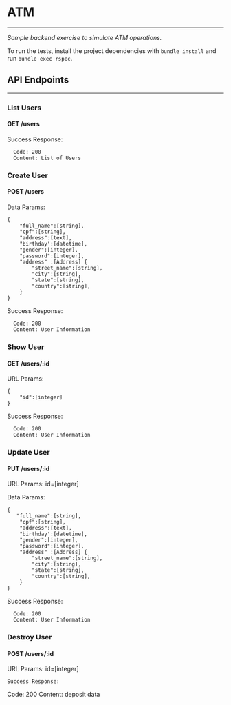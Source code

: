 # ATM
----
_Sample backend exercise to simulate ATM operations._

To run the tests, install the project dependencies with ```bundle install``` and run ```bundle exec rspec```.

## API Endpoints
----


### List Users

#### GET /users

Success Response:
```
  Code: 200
  Content: List of Users
```


### Create User

#### POST /users

Data Params:
```
{
    "full_name":[string],
    "cpf":[string],
    "address":[text],
    "birthday':[datetime],
    "gender":[integer],
    "password":[integer],
    "address" :[Address] {
        "street_name":[string],
        "city":[string],
        "state":[string],
        "country":[string],
    }
}

```
Success Response:
```
  Code: 200
  Content: User Information
```

### Show User

#### GET /users/:id

URL Params:
```
{
    "id":[integer]
}

```
Success Response:
```
  Code: 200
  Content: User Information
```


### Update User

#### PUT /users/:id

URL Params: id=[integer]

Data Params:
```
{
   "full_name":[string],
    "cpf":[string],
    "address":[text],
    "birthday':[datetime],
    "gender":[integer],
    "password":[integer],
    "address" :[Address] {
        "street_name":[string],
        "city":[string],
        "state":[string],
        "country":[string],
    }
}
```
Success Response:
```
  Code: 200
  Content: User Information
```


### Destroy User

#### POST /users/:id

URL Params: id=[integer]

```
Success Response:
```
  Code: 200
  Content: deposit data
```